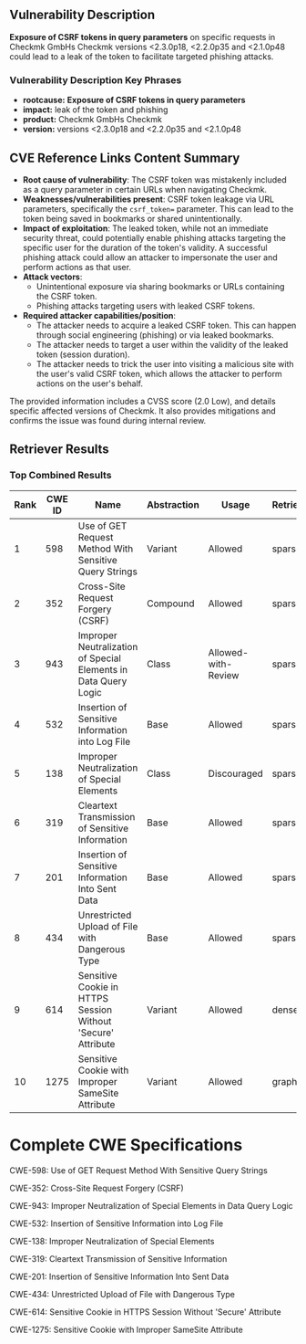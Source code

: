 ## Vulnerability Description
**Exposure of CSRF tokens in query parameters** on specific requests in Checkmk GmbHs Checkmk versions <2.3.0p18, <2.2.0p35 and <2.1.0p48 could lead to a leak of the token to facilitate targeted phishing attacks.

### Vulnerability Description Key Phrases
- **rootcause:** **Exposure of CSRF tokens in query parameters**
- **impact:** leak of the token and phishing
- **product:** Checkmk GmbHs Checkmk
- **version:** versions <2.3.0p18 and <2.2.0p35 and <2.1.0p48

## CVE Reference Links Content Summary
- **Root cause of vulnerability**: The CSRF token was mistakenly included as a query parameter in certain URLs when navigating Checkmk.
- **Weaknesses/vulnerabilities present**: CSRF token leakage via URL parameters, specifically the `csrf_token=` parameter. This can lead to the token being saved in bookmarks or shared unintentionally.
- **Impact of exploitation**: The leaked token, while not an immediate security threat, could potentially enable phishing attacks targeting the specific user for the duration of the token's validity. A successful phishing attack could allow an attacker to impersonate the user and perform actions as that user.
- **Attack vectors**:
    - Unintentional exposure via sharing bookmarks or URLs containing the CSRF token.
    - Phishing attacks targeting users with leaked CSRF tokens.
- **Required attacker capabilities/position**:
    - The attacker needs to acquire a leaked CSRF token. This can happen through social engineering (phishing) or via leaked bookmarks.
    - The attacker needs to target a user within the validity of the leaked token (session duration).
    - The attacker needs to trick the user into visiting a malicious site with the user's valid CSRF token, which allows the attacker to perform actions on the user's behalf.

The provided information includes a CVSS score (2.0 Low), and details specific affected versions of Checkmk. It also provides mitigations and confirms the issue was found during internal review.

## Retriever Results

### Top Combined Results

| Rank | CWE ID | Name | Abstraction | Usage  | Retrievers | Individual Scores |
|------|--------|------|-------------|-------|------------|-------------------|
| 1 | 598 | Use of GET Request Method With Sensitive Query Strings | Variant | Allowed | sparse | 0.278 |
| 2 | 352 | Cross-Site Request Forgery (CSRF) | Compound | Allowed | sparse | 0.247 |
| 3 | 943 | Improper Neutralization of Special Elements in Data Query Logic | Class | Allowed-with-Review | sparse | 0.244 |
| 4 | 532 | Insertion of Sensitive Information into Log File | Base | Allowed | sparse | 0.234 |
| 5 | 138 | Improper Neutralization of Special Elements | Class | Discouraged | sparse | 0.231 |
| 6 | 319 | Cleartext Transmission of Sensitive Information | Base | Allowed | sparse | 0.230 |
| 7 | 201 | Insertion of Sensitive Information Into Sent Data | Base | Allowed | sparse | 0.227 |
| 8 | 434 | Unrestricted Upload of File with Dangerous Type | Base | Allowed | sparse | 0.223 |
| 9 | 614 | Sensitive Cookie in HTTPS Session Without 'Secure' Attribute | Variant | Allowed | dense | 0.515 |
| 10 | 1275 | Sensitive Cookie with Improper SameSite Attribute | Variant | Allowed | graph | 0.002 |



# Complete CWE Specifications

CWE-598: Use of GET Request Method With Sensitive Query Strings

CWE-352: Cross-Site Request Forgery (CSRF)

CWE-943: Improper Neutralization of Special Elements in Data Query Logic

CWE-532: Insertion of Sensitive Information into Log File

CWE-138: Improper Neutralization of Special Elements

CWE-319: Cleartext Transmission of Sensitive Information

CWE-201: Insertion of Sensitive Information Into Sent Data

CWE-434: Unrestricted Upload of File with Dangerous Type

CWE-614: Sensitive Cookie in HTTPS Session Without 'Secure' Attribute

CWE-1275: Sensitive Cookie with Improper SameSite Attribute